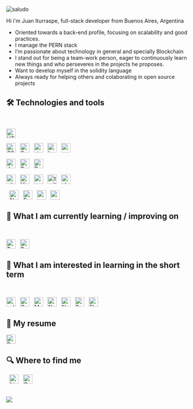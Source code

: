 
![saludo](https://user-images.githubusercontent.com/76759029/135774177-8836970e-f4ec-422f-a466-d8f350ffad81.gif)


<p> Hi i'm Juan Iturraspe, full-stack developer from Buenos Aires, Argentina</p>
<ul>
  <li> Oriented towards a back-end profile, focusing on scalability and good practices.</li>
  <li>I manage the PERN stack</li>
  <li>I’m passionate about technology in general and specially Blockchain</li>
  <li>I stand out for being a team-work person, eager to continuously learn new things and who perseveres in the projects he proposes.</li>
  <li> Want to develop myself in the solidity language </li>
  <li> Always ready for helping others and colaborating in open source projects</li>
 </ul>
  

## 🛠  Technologies and tools

<br>
<a name="learning-now"></a>


[<img src="https://img.shields.io/badge/HTML5-282C34?logo=html5&logoColor=E34F26" alt="HTML5 logo" title="HTML5" height="25" />][tech_tools_anchor]

[<img src="https://img.shields.io/badge/CSS3-282C34?logo=css3&logoColor=1572B6" alt="CSS3 logo" title="CSS3" height="25" />][tech_tools_anchor]
&nbsp;
[<img src="https://img.shields.io/badge/Sass-282C34?logo=sass&logoColor=3DDC84" alt="Sass logo" title="Sass" height="25" />][tech_tools_anchor]
&nbsp;
[<img src="https://img.shields.io/static/v1?label=&message=styled-components&color=282C34&logo=styled-components&logoColor=DB7093" alt="styled-components logo" title="styled-components" height="25" />][tech_tools_anchor]
&nbsp;
[<img src="https://img.shields.io/static/v1?label=&message=bootstrap&color=282C34&logo=bootstrap&logoColor=DB7093" alt="bootstrap logo" title="bootstrap" height="25" />][tech_tools_anchor]
&nbsp;
[<img src="https://img.shields.io/static/v1?label=&message=material-ui&color=282C34&logo=material-ui&logoColor=DB7093" alt="material-ui logo" title="material-ui" height="25" />][tech_tools_anchor]

[<img src="https://img.shields.io/badge/JavaScript-282C34?logo=javascript&logoColor=F7DF1E" alt="JavaScript logo" title="JavaScript" height="25" />][tech_tools_anchor]
&nbsp;
[<img src="https://img.shields.io/badge/React-282C34?logo=react&logoColor=61DAFB" alt="React logo" title="React" height="25" />][tech_tools_anchor]
&nbsp;
[<img src="https://img.shields.io/badge/Redux-282C34?logo=redux&logoColor=764ABC" alt="Redux logo" title="Redux" height="25" />][tech_tools_anchor]
&nbsp;

[<img src="https://img.shields.io/badge/git-282C34?logo=git&logoColor=F05032" alt="git logo" title="git" height="25" />][tech_tools_anchor]
&nbsp;
[<img src="https://img.shields.io/badge/VS%20Code-282C34?logo=visual-studio-code&logoColor=007ACC" alt="Visual Studio Code logo" title="Visual Studio Code" height="25" />][tech_tools_anchor]
&nbsp;
[<img src="https://img.shields.io/badge/scrum-282C34?logo=scrum&logoColor=007ACC" alt="scrum logo" title="scrum Code" height="25" />][tech_tools_anchor]
&nbsp;
[<img src="https://img.shields.io/badge/Trello-282C34?logo=trello&logoColor=007ACC" alt="trello logo" title="Trello" height="25" />][tech_tools_anchor]
&nbsp;
[<img src="https://img.shields.io/badge/slack-282C34?logo=slack&logoColor=#FFFFFF" alt="slack logo" title="slack" height="25" />][tech_tools_anchor]
&nbsp;

&nbsp;
[<img src="https://img.shields.io/badge/Node.js-282C34?logo=node.js&logoColor=339933" alt="Node.js logo" title="Node.js" height="25" />][learning_next_anchor]
&nbsp;
[<img src="https://img.shields.io/badge/Express-282C34?logo=express&logoColor=FFFFFF" alt="Express.js logo" title="Express.js" height="25" />][learning_next_anchor]
&nbsp;
[<img src="https://img.shields.io/badge/postgresql-282C34?logo=postgresql&logoColor=FFFFFF" alt="postgresql logo" title="Postgresql" height="25" />][learning_next_anchor]
&nbsp;
[<img src="https://img.shields.io/badge/sequelize-282C34?logo=sequelize&logoColor=FFFFFF" alt="sequelize logo" title="sequelize" height="25" />][learning_next_anchor]



<a name="learning-next"></a>

## 📖  What I am currently learning / improving on

<br>

[<img src="https://img.shields.io/badge/TypeScript-282C34?logo=typescript&logoColor=3178C6" alt="TypeScript logo" title="TypeScript" height="25" />][tech_tools_anchor]
&nbsp;
[<img src="https://img.shields.io/badge/ReactNative-282C34?logo=react&logoColor=61DAFB" alt="React-Native logo" title="ReactNative" height="25" />][learning_next_anchor]
&nbsp;
<br>


## 👾  What I am interested in learning in the short term


<br>

[<img src="https://img.shields.io/badge/solidity-282C34?logo=solidity&logoColor=02569B" alt="solidity logo" title="Solidity" height="25" />][learning_next_anchor]
&nbsp;
[<img src="https://img.shields.io/badge/GraphQL-282C34?logo=graphql&logoColor=E10098" alt="GraphQL logo" title="GraphQL" height="25" />][learning_next_anchor]
&nbsp;
[<img src="https://img.shields.io/badge/MongoDB-282C34?logo=mongodb&logoColor=47A248" alt="MongoDB logo" title="MongoDB" height="25" />][learning_next_anchor]
&nbsp;
[<img src="https://img.shields.io/badge/Next.js-282C34?logo=next.js&logoColor=FFFFFF" alt="Next.js logo" title="Next.js" height="25" />][learning_next_anchor]
&nbsp;
[<img src="https://img.shields.io/badge/Nestjs-282C34?logo=nestjs&logoColor=FFFFFF" alt="Nestjs logo" title="Nestjs" height="25" />][learning_next_anchor]
&nbsp;
[<img src="https://img.shields.io/badge/pwa-282C34?logo=pwa&logoColor=FFFFFF" alt="PWA logo" title="Pwa" height="25" />][learning_next_anchor]
&nbsp;
[<img src="https://img.shields.io/badge/electron-282C34?logo=electron&logoColor=FFFFFF" alt="Electron logo" title="Electron" height="25" />][learning_next_anchor]
&nbsp;

## 📄 My resume

[<img src="https://img.shields.io/badge/download-282C34?logo=download&logoColor=0077B5" alt="Download logo" title="Here" height="25" />](https://drive.google.com/file/d/1RgLlXBqpzkD5kFsTFPN9Z2xelUzrTnOa/view?usp=sharing)

## 🔍  Where to find me

&nbsp;
[<img src="https://img.shields.io/badge/LinkedIn-282C34?logo=linkedin&logoColor=0077B5" alt="LinkedIn logo" title="LinkedIn" height="25" />](https://www.linkedin.com/in/juan-iturraspe-dev)
&nbsp;
[<img src="https://img.shields.io/badge/Gmail-FFFFFF?logo=gmail&logoColor=FF0000" alt="Gmail logo" title="LinkedIn" height="25" />](mailto:jmiturraspe@gmail.com)

<br>
<img src="https://github.com/SP-XD/SP-XD/blob/main/images/dino_rounded.gif?raw=true" href="https://github.com/SP-XD" />

[tech_tools_anchor]: #bonjour--
[learning_now_anchor]: #learning-now
[learning_next_anchor]: #learning-next
